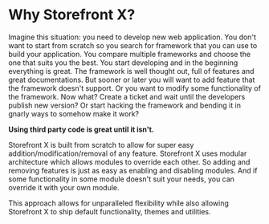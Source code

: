 # Why Storefront X?

Imagine this situation: you need to develop new web application. You don't want to start from scratch so you search for framework that you can use to build your application. You compare multiple frameworks and choose the one that suits you the best. You start developing and in the beginning everything is great. The framework is well thought out, full of features and great documentations. But sooner or later you will want to add feature that the framework doesn't support. Or you want to modify some functionality of the framework. Now what? Create a ticket and wait until the developers publish new version? Or start hacking the framework and bending it in gnarly ways to somehow make it work?

**Using third party code is great until it isn't.**

Storefront X is built from scratch to allow for super easy addition/modification/removal of any feature. Storefront X uses modular architecture which allows modules to override each other. So adding and removing features is just as easy as enabling and disabling modules. And if some functionality in some module doesn't suit your needs, you can override it with your own module.

This approach allows for unparalleled flexibility while also allowing Storefront X to ship default functionality, themes and utilities.
